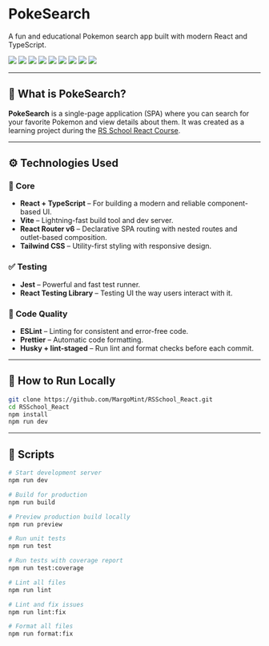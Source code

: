 # PokeSearch

A fun and educational Pokemon search app built with modern React and TypeScript.

<div align="left">
  <img src="https://img.shields.io/badge/TypeScript-3178C6?style=for-the-badge&logo=typescript&logoColor=white" />
  <img src="https://img.shields.io/badge/React-61DAFB?style=for-the-badge&logo=react&logoColor=black" />
  <img src="https://img.shields.io/badge/Vite-646CFF?style=for-the-badge&logo=vite&logoColor=white" />
  <img src="https://img.shields.io/badge/TailwindCSS-38B2AC?style=for-the-badge&logo=tailwind-css&logoColor=white" />
  <img src="https://img.shields.io/badge/React Router-DD0031?style=for-the-badge&logo=react-router&logoColor=white" />
  <img src="https://img.shields.io/badge/Jest-C21325?style=for-the-badge&logo=jest&logoColor=white" />
  <img src="https://img.shields.io/badge/ESLint-4B32C3?style=for-the-badge&logo=eslint&logoColor=white" />
  <img src="https://img.shields.io/badge/Prettier-F7B93E?style=for-the-badge&logo=prettier&logoColor=black" />
  <img src="https://img.shields.io/badge/Husky-000000?style=for-the-badge&logo=git&logoColor=white" />
</div>

---

## 🎯 What is PokeSearch?

**PokeSearch** is a single-page application (SPA) where you can search for your favorite Pokemon and view details about them. It was created as a learning project during the [RS School React Course](https://rs.school/courses/reactjs).

---

## ⚙️ Technologies Used

### 🧩 Core

- **React + TypeScript** – For building a modern and reliable component-based UI.
- **Vite** – Lightning-fast build tool and dev server.
- **React Router v6** – Declarative SPA routing with nested routes and outlet-based composition.
- **Tailwind CSS** – Utility-first styling with responsive design.

### ✅ Testing

- **Jest** – Powerful and fast test runner.
- **React Testing Library** – Testing UI the way users interact with it.

### 🧹 Code Quality

- **ESLint** – Linting for consistent and error-free code.
- **Prettier** – Automatic code formatting.
- **Husky + lint-staged** – Run lint and format checks before each commit.

---

## 🚀 How to Run Locally

```bash
git clone https://github.com/MargoMint/RSSchool_React.git
cd RSSchool_React
npm install
npm run dev
```

---

## 🧪 Scripts

```bash
# Start development server
npm run dev

# Build for production
npm run build

# Preview production build locally
npm run preview

# Run unit tests
npm run test

# Run tests with coverage report
npm run test:coverage

# Lint all files
npm run lint

# Lint and fix issues
npm run lint:fix

# Format all files
npm run format:fix


```
